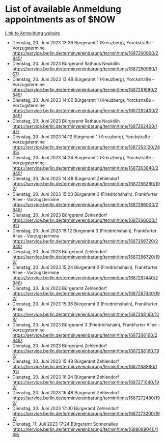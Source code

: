 # List of available Anmeldung appointments as of $NOW
[Link to Anmeldung website](https://service.berlin.de/terminvereinbarung/termin/tag.php?termin=1&anliegen[]=120686&dienstleisterlist=122210,122217,327316,122219,327312,122227,327314,122231,327346,122243,327348,122254,122252,329742,122260,329745,122262,329748,122271,327278,122273,327274,122277,327276,330436,122280,327294,122282,327290,122284,327292,122291,327270,122285,327266,122286,327264,122296,327268,150230,329760,122297,327286,122294,327284,122312,329763,122314,329775,122304,327330,122311,327334,122309,327332,317869,122281,327352,122279,329772,122283,122276,327324,122274,327326,122267,329766,122246,327318,122251,327320,122257,327322,122208,327298,122226,327300&herkunft=http%3A%2F%2Fservice.berlin.de%2Fdienstleistung%2F120686%2F)
- Dienstag, 20. Juni 2023 13:36 Bürgeramt 1 (Kreuzberg), Yorckstraße - Vorzugstermine https://service.berlin.de/terminvereinbarung/termin/time/1687260960/2845/
- Dienstag, 20. Juni 2023  Bürgeramt Rathaus Neukölln https://service.berlin.de/terminvereinbarung/termin/time/1687260960/167/
- Dienstag, 20. Juni 2023 13:48 Bürgeramt 1 (Kreuzberg), Yorckstraße - Vorzugstermine https://service.berlin.de/terminvereinbarung/termin/time/1687261680/2845/
- Dienstag, 20. Juni 2023 14:00 Bürgeramt 1 (Kreuzberg), Yorckstraße - Vorzugstermine https://service.berlin.de/terminvereinbarung/termin/time/1687262400/2845/
- Dienstag, 20. Juni 2023  Bürgeramt Rathaus Neukölln https://service.berlin.de/terminvereinbarung/termin/time/1687262400/167/
- Dienstag, 20. Juni 2023 14:12 Bürgeramt 1 (Kreuzberg), Yorckstraße - Vorzugstermine https://service.berlin.de/terminvereinbarung/termin/time/1687263120/2845/
- Dienstag, 20. Juni 2023 14:24 Bürgeramt 1 (Kreuzberg), Yorckstraße - Vorzugstermine https://service.berlin.de/terminvereinbarung/termin/time/1687263840/2845/
- Dienstag, 20. Juni 2023 14:48 Bürgeramt Zehlendorf https://service.berlin.de/terminvereinbarung/termin/time/1687265280/192/
- Dienstag, 20. Juni 2023 15:00 Bürgeramt 3 (Friedrichshain), Frankfurter Allee - Vorzugstermine https://service.berlin.de/terminvereinbarung/termin/time/1687266000/2848/
- Dienstag, 20. Juni 2023  Bürgeramt Zehlendorf https://service.berlin.de/terminvereinbarung/termin/time/1687266000/192/
- Dienstag, 20. Juni 2023 15:12 Bürgeramt 3 (Friedrichshain), Frankfurter Allee - Vorzugstermine https://service.berlin.de/terminvereinbarung/termin/time/1687266720/2848/
- Dienstag, 20. Juni 2023  Bürgeramt Zehlendorf https://service.berlin.de/terminvereinbarung/termin/time/1687266720/192/
- Dienstag, 20. Juni 2023 15:24 Bürgeramt 3 (Friedrichshain), Frankfurter Allee - Vorzugstermine https://service.berlin.de/terminvereinbarung/termin/time/1687267440/2848/
- Dienstag, 20. Juni 2023  Bürgeramt Zehlendorf https://service.berlin.de/terminvereinbarung/termin/time/1687267440/192/
- Dienstag, 20. Juni 2023 15:36 Bürgeramt 3 (Friedrichshain), Frankfurter Allee https://service.berlin.de/terminvereinbarung/termin/time/1687268160/108/
- Dienstag, 20. Juni 2023  Bürgeramt 3 (Friedrichshain), Frankfurter Allee - Vorzugstermine https://service.berlin.de/terminvereinbarung/termin/time/1687268160/2848/
- Dienstag, 20. Juni 2023  Bürgeramt Zehlendorf https://service.berlin.de/terminvereinbarung/termin/time/1687268160/192/
- Dienstag, 20. Juni 2023 15:48 Bürgeramt Zehlendorf https://service.berlin.de/terminvereinbarung/termin/time/1687268880/192/
- Dienstag, 20. Juni 2023 16:24 Bürgeramt Zehlendorf https://service.berlin.de/terminvereinbarung/termin/time/1687271040/192/
- Dienstag, 20. Juni 2023 16:48 Bürgeramt Zehlendorf https://service.berlin.de/terminvereinbarung/termin/time/1687272480/192/
- Dienstag, 20. Juni 2023 17:00 Bürgeramt Zehlendorf https://service.berlin.de/terminvereinbarung/termin/time/1687273200/192/
- Dienstag, 11. Juli 2023 17:24 Bürgeramt Sonnenallee https://service.berlin.de/terminvereinbarung/termin/time/1689089040/168/
